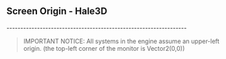 ## Screen Origin - Hale3D
*-----------------------------------------------------------------*
> IMPORTANT NOTICE: All systems in the engine assume an upper-left origin. (the top-left corner of the monitor is Vector2(0,0))
